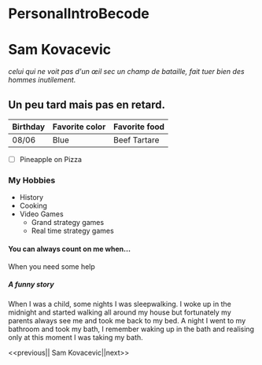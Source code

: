 # PersonalIntroBecode
# Sam Kovacevic
*celui qui ne voit pas d'un œil sec un champ de bataille, fait tuer bien des hommes inutilement.*
## Un peu tard mais pas en retard.
| Birthday | Favorite color | Favorite food |
| ----------- | ----------- | ----------- |
| 08/06 | Blue | Beef Tartare |
- [ ] Pineapple on Pizza
### My Hobbies

- History
- Cooking
- Video Games
    - Grand strategy games
    - Real time strategy games

#### You can always count on me when...

When you need some help 

##### A funny story

When I was a child, some nights I was sleepwalking. I woke up in the midnight and started walking all around my house but fortunately my parents always see me and took me back to my bed. A night I went to my bathroom and took my bath, I remember waking up in the bath and realising only at this moment I was taking my bath.

<<previous|| Sam Kovacevic||next>>


